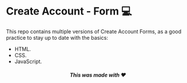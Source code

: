 # Create Account - Form 💻

This repo contains multiple versions of Create Account Forms, as a good practice to stay up to date with the basics:

- HTML.
- CSS.
- JavaScript.

<h5 align="center">This was made with ♥</h5>
